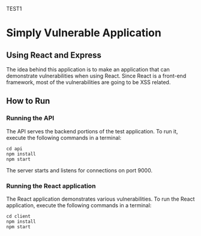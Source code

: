 TEST1
# Simply Vulnerable Application
## Using React and Express

The idea behind this application is to make an application that can demonstrate vulnerabilities when using React.  Since React is a front-end framework, most of the vulnerabilities are going to be XSS related.


## How to Run

### Running the API
The API serves the backend portions of the test application.  To run it, execute the following commands in a terminal:

```
cd api
npm install
npm start
```

The server starts and listens for connections on port 9000.

### Running the React application

The React application demonstrates various vulnerabilities.  To run the React application, execute the following commands in a terminal:

```
cd client
npm install
npm start
```



